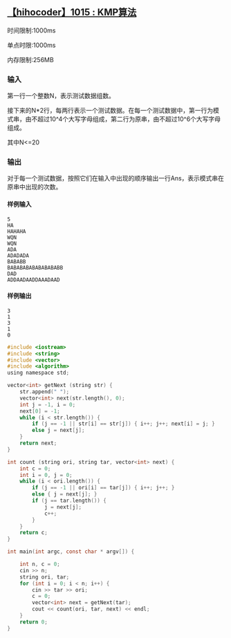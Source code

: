 ## [【hihocoder】1015 : KMP算法](https://hihocoder.com/problemset/problem/1015)

时间限制:1000ms

单点时限:1000ms

内存限制:256MB

### 输入

第一行一个整数N，表示测试数据组数。

接下来的N*2行，每两行表示一个测试数据。在每一个测试数据中，第一行为模式串，由不超过10^4个大写字母组成，第二行为原串，由不超过10^6个大写字母组成。

其中N<=20

### 输出

对于每一个测试数据，按照它们在输入中出现的顺序输出一行Ans，表示模式串在原串中出现的次数。

#### 样例输入

```
5
HA
HAHAHA
WQN
WQN
ADA
ADADADA
BABABB
BABABABABABABABABB
DAD
ADDAADAADDAAADAAD
```

#### 样例输出

```
3
1
3
1
0
```

```c
#include <iostream>
#include <string>
#include <vector>
#include <algorithm>
using namespace std;

vector<int> getNext (string str) {
    str.append(" ");
    vector<int> next(str.length(), 0);
    int j = -1, i = 0;
    next[0] = -1;
    while (i < str.length()) {
        if (j == -1 || str[i] == str[j]) { i++; j++; next[i] = j; }
        else j = next[j];
    }
    return next;
}

int count (string ori, string tar, vector<int> next) {
    int c = 0;
    int i = 0, j = 0;
    while (i < ori.length()) {
        if (j == -1 || ori[i] == tar[j]) { i++; j++; }
        else { j = next[j]; }
        if (j == tar.length()) {
            j = next[j];
            c++;
        }
    }
    return c;
}

int main(int argc, const char * argv[]) {

    int n, c = 0;
    cin >> n;
    string ori, tar;
    for (int i = 0; i < n; i++) {
        cin >> tar >> ori;
        c = 0;
        vector<int> next = getNext(tar);
        cout << count(ori, tar, next) << endl;
    }
    return 0;
}
```